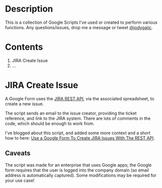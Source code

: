 # Description
This is a collection of Google Scripts I've used or created to perform various functions.  Any questions/issues, drop me a message or tweet [@jodygajic](https://twitter.com/jodygajic).

# Contents
1. JIRA Create Issue
2. ...

# JIRA Create Issue
A Google Form uses the [JIRA REST API](https://docs.atlassian.com/jira/REST/latest/), via the associated spreadsheet, to create a new issue.

The script sends an email to the issue creator, providing the ticket reference, and link to the JIRA system.  There are lots of comments in the code, which should be enough to work from.

I've blogged about this script, and added some more context and a short how to here:
[Use a Google Form To Create JIRA Issues With The REST API](https://thedataplumber.net/use-a-google-form-to-create-jira-issues-with-the-rest-api-b7fe131de092).

## Caveats
The script was made for an enterprise that uses Google apps; the Google form requires that the user is logged into the company domain (so email address is automatically captured).  Some modifications may be required for your use case!
